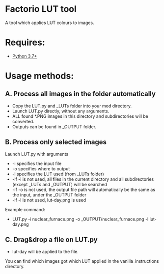 # Factorio LUT tool

A tool which applies LUT colours to images.


# Requires:
* [Python 3.7+](https://www.python.org/downloads/)

# Usage methods:

## A. Process all images in the folder automatically
* Copy the LUT.py and _LUTs folder into your mod directory.
* Launch LUT.py directly, without any arguments.
* ALL found *.PNG images in this directory and subdirectories will be converted.
* Outputs can be found in _OUTPUT folder.
    
## B. Process only selected images
Launch LUT.py with arguments
* -i specifies the input file
* -o specifies where to output
* -l specifies the LUT used (from _LUTs folder)      
* -if -i is not used, all files in the current directory and all subdirectories (except _LUTs and _OUTPUT) will be searched
* -if -o is not used, the output file path will automatically be the same as the input, under the _OUTPUT folder
* -if -l is not used, lut-day.png is used  
    
Example command:
* LUT.py -i nuclear_furnace.png -o _OUTPUT/nuclear_furnace.png -l lut-day.png
    
## C. Drag&drop a file on LUT.py
* lut-day will be applied to the file.

You can find which images got which LUT applied in the vanilla_instructions directory.
